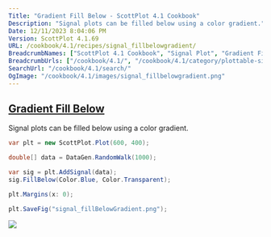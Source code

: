 ```yaml
---
Title: "Gradient Fill Below - ScottPlot 4.1 Cookbook"
Description: "Signal plots can be filled below using a color gradient."
Date: 12/11/2023 8:04:06 PM
Version: ScottPlot 4.1.69
URL: /cookbook/4.1/recipes/signal_fillbelowgradient/
BreadcrumbNames: ["ScottPlot 4.1 Cookbook", "Signal Plot", "Gradient Fill Below"]
BreadcrumbUrls: ["/cookbook/4.1/", "/cookbook/4.1/category/plottable-signal-plot", "/cookbook/4.1/recipes/signal_fillbelowgradient/"]
SearchUrl: "/cookbook/4.1/search/"
OgImage: "/cookbook/4.1/images/signal_fillbelowgradient.png"
---
```


<h2><a href='/cookbook/4.1/recipes/signal_fillbelowgradient/'>Gradient Fill Below</a></h2>

Signal plots can be filled below using a color gradient.

```cs
var plt = new ScottPlot.Plot(600, 400);

double[] data = DataGen.RandomWalk(1000);

var sig = plt.AddSignal(data);
sig.FillBelow(Color.Blue, Color.Transparent);

plt.Margins(x: 0);

plt.SaveFig("signal_fillBelowGradient.png");
```

<img src='../../images/signal_fillbelowgradient.png' class='d-block mx-auto my-5' />


